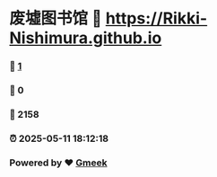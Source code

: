 # 废墟图书馆 :link: https://Rikki-Nishimura.github.io 
### :page_facing_up: [1](https://Rikki-Nishimura.github.io/tag.html) 
### :speech_balloon: 0 
### :hibiscus: 2158 
### :alarm_clock: 2025-05-11 18:12:18 
### Powered by :heart: [Gmeek](https://github.com/Meekdai/Gmeek)

